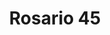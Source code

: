 ---
title: Rosario 45
date: 
draft: false

# descripcion
description : Rosario confeccionado en plata 925. Terminaciones excelentes. Extensible. Cuentas de 2 mm.

materials: Plata 925

color: 

dimensions: Largo collar 45 cm. Extensión medalla y cruz 10 cm

code: 04-17-1025

type: "Colgantes"

categories: []

price: $4.860,00

price_eftvo: $4.130,00

# Images
# first image will be shown in the product page
images:
  # - image: "images/path_to_image"
  # La ubicacion de las imagenes es imagenes/Colgantes/Colgantes.Gargantillas/04-17-1025-rosario-45
  - image: "./images/colgantes/gargantillas/04-17-1025-rosario-45_a.jpg"
  - image: "./images/colgantes/gargantillas/04-17-1025-rosario-45_b.jpg"
---